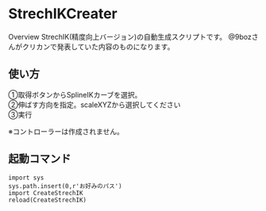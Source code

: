 StrechIKCreater
====

Overview
StrechIK(精度向上バージョン)の自動生成スクリプトです。 
@9bozさんがクリカンで発表していた内容のものになります。

## 使い方
①取得ボタンからSplineIKカーブを選択。  
②伸ばす方向を指定。scaleXYZから選択してください  
③実行  
  
※コントローラーは作成されません。  
  
## 起動コマンド
    import sys
    sys.path.insert(0,r'お好みのパス')
    import CreateStrechIK
    reload(CreateStrechIK)

